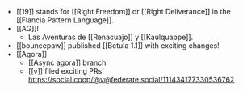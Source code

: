 - [[19]] stands for [[Right Freedom]] or [[Right Deliverance]] in the [[Flancia Pattern Language]].
- [[AG]]!
  - Las Aventuras de [[Renacuajo]] y [[Kaulquappe]].
- [[bouncepaw]] published [[Betula 1.1]] with exciting changes!
- [[Agora]]
  - [[Async agora]] branch
  - [[v]] filed exciting PRs! https://social.coop/@v@federate.social/111434177330536762
